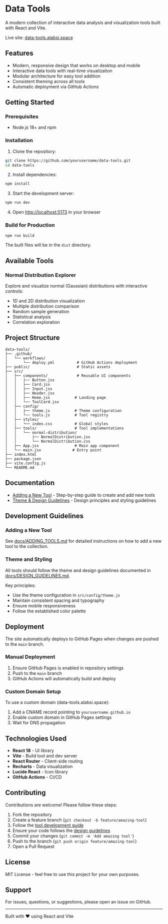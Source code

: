 # Data Tools

A modern collection of interactive data analysis and visualization tools built with React and Vite.

Live site: [data-tools.alabsi.space](https://data-tools.alabsi.space)

## Features

- Modern, responsive design that works on desktop and mobile
- Interactive data tools with real-time visualization
- Modular architecture for easy tool addition
- Consistent theming across all tools
- Automatic deployment via GitHub Actions

## Getting Started

### Prerequisites

- Node.js 18+ and npm

### Installation

1. Clone the repository:
```bash
git clone https://github.com/yourusername/data-tools.git
cd data-tools
```

2. Install dependencies:
```bash
npm install
```

3. Start the development server:
```bash
npm run dev
```

4. Open [http://localhost:5173](http://localhost:5173) in your browser

### Build for Production

```bash
npm run build
```

The built files will be in the `dist` directory.

## Available Tools

### Normal Distribution Explorer

Explore and visualize normal (Gaussian) distributions with interactive controls:
- 1D and 2D distribution visualization
- Multiple distribution comparison
- Random sample generation
- Statistical analysis
- Correlation exploration

## Project Structure

```
data-tools/
├── .github/
│   └── workflows/
│       └── deploy.yml          # GitHub Actions deployment
├── public/                     # Static assets
├── src/
│   ├── components/             # Reusable UI components
│   │   ├── Button.jsx
│   │   ├── Card.jsx
│   │   ├── Input.jsx
│   │   ├── Header.jsx
│   │   ├── Home.jsx           # Landing page
│   │   └── ToolCard.jsx
│   ├── config/
│   │   ├── theme.js           # Theme configuration
│   │   └── tools.js           # Tool registry
│   ├── styles/
│   │   └── index.css          # Global styles
│   ├── tools/                 # Tool implementations
│   │   └── normal-distribution/
│   │       ├── NormalDistribution.jsx
│   │       └── NormalDistribution.css
│   ├── App.jsx                # Main app component
│   └── main.jsx              # Entry point
├── index.html
├── package.json
├── vite.config.js
└── README.md
```

## Documentation

- [Adding a New Tool](./docs/ADDING_TOOLS.md) - Step-by-step guide to create and add new tools
- [Theme & Design Guidelines](./docs/DESIGN_GUIDELINES.md) - Design principles and styling guidelines

## Development Guidelines

### Adding a New Tool

See [docs/ADDING_TOOLS.md](./docs/ADDING_TOOLS.md) for detailed instructions on how to add a new tool to the collection.

### Theme and Styling

All tools should follow the theme and design guidelines documented in [docs/DESIGN_GUIDELINES.md](./docs/DESIGN_GUIDELINES.md).

Key principles:
- Use the theme configuration in `src/config/theme.js`
- Maintain consistent spacing and typography
- Ensure mobile responsiveness
- Follow the established color palette

## Deployment

The site automatically deploys to GitHub Pages when changes are pushed to the `main` branch.

### Manual Deployment

1. Ensure GitHub Pages is enabled in repository settings
2. Push to the `main` branch
3. GitHub Actions will automatically build and deploy

### Custom Domain Setup

To use a custom domain (data-tools.alabsi.space):

1. Add a CNAME record pointing to `yourusername.github.io`
2. Enable custom domain in GitHub Pages settings
3. Wait for DNS propagation

## Technologies Used

- **React 18** - UI library
- **Vite** - Build tool and dev server
- **React Router** - Client-side routing
- **Recharts** - Data visualization
- **Lucide React** - Icon library
- **GitHub Actions** - CI/CD

## Contributing

Contributions are welcome! Please follow these steps:

1. Fork the repository
2. Create a feature branch (`git checkout -b feature/amazing-tool`)
3. Follow the [tool development guide](./docs/ADDING_TOOLS.md)
4. Ensure your code follows the [design guidelines](./docs/DESIGN_GUIDELINES.md)
5. Commit your changes (`git commit -m 'Add amazing tool'`)
6. Push to the branch (`git push origin feature/amazing-tool`)
7. Open a Pull Request

## License

MIT License - feel free to use this project for your own purposes.

## Support

For issues, questions, or suggestions, please open an issue on GitHub.

---

Built with ❤️ using React and Vite
